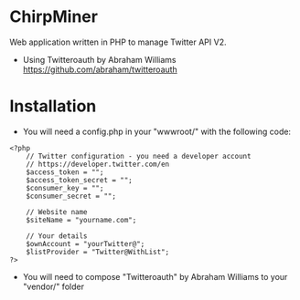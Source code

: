 # ChirpMiner
Web application written in PHP to manage Twitter API V2.

- Using Twitteroauth by Abraham Williams
https://github.com/abraham/twitteroauth

# Installation
- You will need a config.php in your "wwwroot/" with the following code: 
```
<?php
    // Twitter configuration - you need a developer account
    // https://developer.twitter.com/en
    $access_token = "";
    $access_token_secret = "";
    $consumer_key = "";
    $consumer_secret = "";

    // Website name
    $siteName = "yourname.com";

    // Your details
    $ownAccount = "yourTwitter@";
    $listProvider = "Twitter@WithList";
?>
```

- You will need to compose "Twitteroauth" by Abraham Williams to your "vendor/" folder




